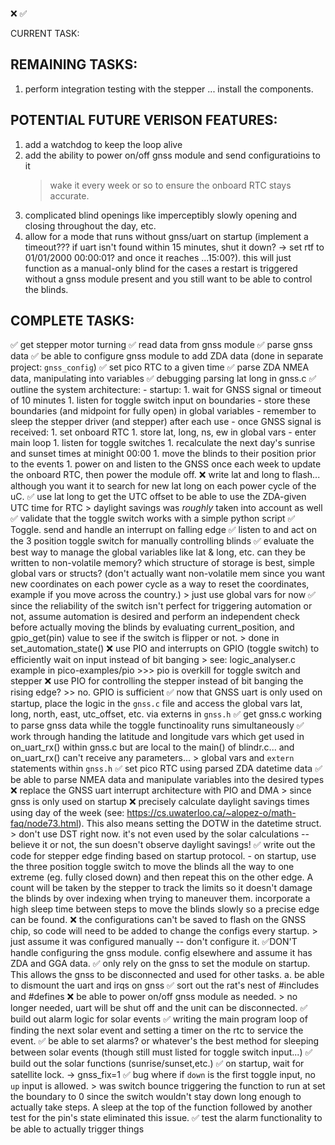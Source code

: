 ❌
✅

CURRENT TASK:




REMAINING TASKS:
------------------------------------------------------------------------------

1. perform integration testing with the stepper ... install the components.


POTENTIAL FUTURE VERISON FEATURES:
------------------------------------------------------------------------------
1. add a watchdog to keep the loop alive
1. add the ability to power on/off gnss module and send configuratioins to it
    > wake it every week or so to ensure the onboard RTC stays accurate.
1. complicated blind openings like imperceptibly slowly opening and closing throughout the day, etc.
1. allow for a mode that runs without gnss/uart on startup (implement a timeout??? if uart isn't found within 15 minutes, shut it down? -> set rtf to 01/01/2000 00:00:01? and once it reaches ...15:00?). this will just function as a manual-only blind for the cases a restart is triggered without a gnss module present and you still want to be able to control the blinds.

COMPLETE TASKS:
------------------------------------------------------------------------------
✅ get stepper motor turning
✅ read data from gnss module
✅ parse gnss data
✅ be able to configure gnss module to add ZDA data (done in separate project: `gnss_config`)
✅ set pico RTC to a given time
✅ parse ZDA NMEA data, manipulating into variables
✅ debugging parsing lat long in gnss.c
✅ outline the system architecture:
    - startup:
        1. wait for GNSS signal or timeout of 10 minutes
        1. listen for toggle switch input on boundaries
            - store these boundaries (and midpoint for fully open) in global variables
            - remember to sleep the stepper driver (and stepper) after each use
    - once GNSS signal is received:
        1. set onboard RTC
        1. store lat, long, ns, ew in global vars
    - enter main loop
        1. listen for toggle switches
        1. recalculate the next day's sunrise and sunset times at minight 00:00
        1. move the blinds to their position prior to the events
        1. power on and listen to the GNSS once each week to update the onboard RTC, then power the module off.
❌ write lat and long to flash... although you want it to search for new lat long on each power cycle of the uC.
✅ use lat long to get the UTC offset to be able to use the ZDA-given UTC time for RTC
    > daylight savings was *roughly* taken into account as well
✅ validate that the toggle switch works with a simple python script
✅ Toggle. send and handle an interrupt on falling edge
✅ listen to and act on the 3 position toggle switch for manually controlling blinds
✅ evaluate the best way to manage the global variables like lat & long, etc. can they be written to non-volatile memory? which structure of storage is best, simple global vars or structs? (don't actually want non-volatile mem since you want new coordinates on each power cycle as a way to reset the coordinates, example if you move across the country.) > just use global vars for now
✅ since the reliability of the switch isn't perfect for triggering automation or not, assume automation is desired and perform an independent check before actually moving the blinds by evaluating current_position, and gpio_get(pin) value to see if the switch is flipper or not.
    > done in set_automation_state()
❌ use PIO and interrupts on GPIO (toggle switch) to efficiently wait on input instead of bit banging
    > see: logic_analyser.c example in pico-examples/pio
    >>> pio is overkill for toggle switch and stepper
❌ use PIO for controlling the stepper instead of bit banging the rising edge? >> no. GPIO is sufficient
✅ now that GNSS uart is only used on startup, place the logic in the `gnss.c` file and access the global vars lat, long, north, east, utc_offset, etc. via externs in `gnss.h`
✅ get gnss.c working to parse gnss data while the toggle functinoality runs simultaneously
✅ work through handing the latitude and longitude vars which get used in on_uart_rx() within gnss.c but are local to
the main() of blindr.c... and on_uart_rx() can't receive any parameters...
    > global vars and `extern` statements within `gnss.h`
✅ set pico RTC using parsed ZDA datetime data
    ✅ be able to parse NMEA data and manipulate variables into the desired types
❌ replace the GNSS uart interrupt architecture with PIO and DMA
    > since gnss is only used on startup
❌ precisely calculate daylight savings times using day of the week (see: https://cs.uwaterloo.ca/~alopez-o/math-faq/node73.html). This also means setting the DOTW in the datetime struct.
    > don't use DST right now. it's not even used by the solar calculations -- believe it or not, the sun doesn't observe daylight savings!
✅ write out the code for stepper edge finding based on startup protocol.
    - on startup, use the three position toggle switch to move the blinds all the way to one extreme (eg. fully closed down) and then repeat this on the other edge. A count will be taken by the stepper to track the limits so it doesn't damage the blinds by over indexing when trying to maneuver them. incorporate a high sleep time between steps to move the blinds slowly so a precise edge can be found.
❌ the configurations can't be saved to flash on the GNSS chip, so code will need to be added to change the configs every startup.
    > just assume it was configured manually -- don't configure it.
    ✅DON'T handle configuring the gnss module. config elsewhere and assume it has ZDA and GGA data.
✅ only rely on the gnss to set the module on startup. This allows the gnss to be disconnected and used for other tasks.
    a. be able to dismount the uart and irqs on gnss
✅ sort out the rat's nest of #includes and #defines
❌ be able to power on/off gnss module as needed.
    > no longer needed, uart will be shut off and the unit can be disconnected.
✅ build out alarm logic for solar events
✅ writing the main program loop of finding the next solar event and setting a timer on the rtc to service the event.
    ✅ be able to set alarms? or whatever's the best method for sleeping between solar events (though still must listed for toggle switch input...)
    ✅ build out the solar functions (sunrise/sunset,etc.)
✅ on startup, wait for satellite lock. -> gnss_fix=1
✅ bug where if `down` is the first toggle input, no `up` input is allowed.
    > was switch bounce triggering the function to run at set the boundary to 0 since the switch wouldn't stay down
    long enough to actually take steps. A sleep at the top of the function followed by another test for the pin's state eliminated this issue.
✅ test the alarm functionality to be able to actually trigger things
